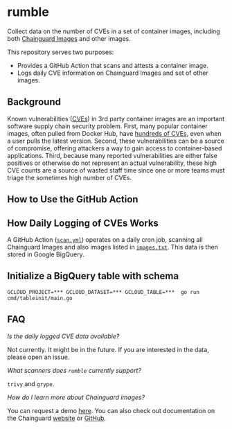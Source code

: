 # rumble

Collect data on the number of CVEs in a set of container images, including both [Chainguard Images](https://www.chainguard.dev/chainguard-images) and other images. 

This repository serves two purposes:
- Provides a GitHub Action that scans and attests a container image.
- Logs daily CVE information on Chainguard Images and set of other images.

## Background

Known vulnerabilities ([CVEs](https://www.cve.org/)) in 3rd party container images are an important software supply chain security problem. 
First, many popular container images, often pulled from Docker Hub, have [hundreds of CVEs](https://assets.website-files.com/6228fdbc6c97145dad2a9c2b/624e2337f70386ed568d7e7e_chainguard-all-about-that-base-image.pdf), even when a user pulls the latest version.
Second, these vulnerabilities can be a source of compromise, offering attackers a way to gain access to container-based applications.
Third, because many reported vulnerabilities are either false positives or otherwise do not represent an actual vulnerability, these high CVE counts are a source of wasted staff time since one or more teams must triage the sometimes high number of CVEs.

## How to Use the GitHub Action

## How Daily Logging of CVEs Works

A GitHub Action ([`scan.yml`](https://github.com/chainguard-dev/rumble/blob/main/.github/workflows/scan.yml)) operates on a daily cron job, scanning all Chainguard Images and also images listed in [`images.txt`](https://github.com/chainguard-dev/rumble/blob/main/images.txt). This data is then stored in Google BigQuery.

## Initialize a BigQuery table with schema

```
GCLOUD_PROJECT=*** GCLOUD_DATASET=*** GCLOUD_TABLE=***  go run cmd/tableinit/main.go
```

## FAQ

*Is the daily logged CVE data available?*

Not currently. It might be in the future. If you are interested in the data, please open an issue.

*What scanners does `rumble` currently support?*

`trivy` and `grype`.

*How do I learn more about Chainguard images?*

You can request a demo [here](https://www.chainguard.dev/get-demo). You can also check out documentation on the Chainguard [website](https://www.chainguard.dev/chainguard-images) or [GitHub](https://github.com/chainguard-images/).
